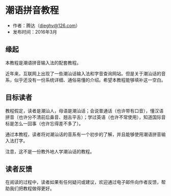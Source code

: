 # 潮语拼音教程

- 作者：腾达（dieghv@126.com）
- 发布时间：2016年3月

## 缘起

本教程是潮语拼音输入法的配套教程。

近年来，互联网上出现了一些潮汕话输入法和字音查询网站。但是关于潮汕话的音系，似乎还没有一份系统详细、通俗易懂的介绍。希望本教程能够填补这一空白。

## 目标读者

教程假定，读者是潮汕人，母语是潮汕话；会说普通话（也许带有口音），懂汉语拼音（也许分不清前后鼻音、翘舌平舌）；学过英语（也许不常使用），知道国际音标是怎么一回事（也许忘得差不多了）。

通过本教程，读者将对潮汕话的音系有一个初步的了解，并且能够使用潮语拼音输入法打字。

注意，这不是一份教外地人学潮汕话的教程。

## 读者反馈

在阅读的过程中，读者如果有任何疑问或建议，欢迎通过电子邮件向作者反馈，帮助我们把教程做得更好。
